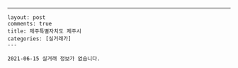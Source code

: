 ---
    layout: post
    comments: true
    title: 제주특별자치도 제주시
    categories: [실거래가]
    ---

    2021-06-15 실거래 정보가 없습니다.

    